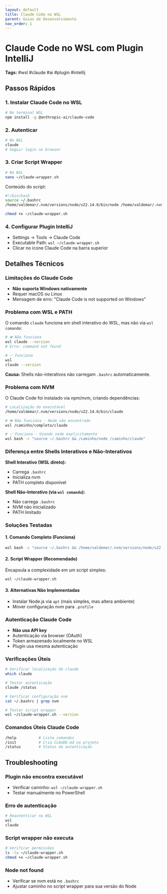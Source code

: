 ```yaml
---
layout: default
title: Claude Code no WSL
parent: Guias de Desenvolvimento
nav_order: 1
---
```


# Claude Code no WSL com Plugin IntelliJ

**Tags:** #wsl #claude #ai #plugin #intellij
## Passos Rápidos

### 1. Instalar Claude Code no WSL
```bash
# No terminal WSL
npm install -g @anthropic-ai/claude-code
```

### 2. Autenticar
```bash
# No WSL
claude
# Seguir login no browser
```

### 3. Criar Script Wrapper
```bash
# No WSL
nano ~/claude-wrapper.sh
```

Conteúdo do script:
```bash
#!/bin/bash
source ~/.bashrc
/home/valdemar/.nvm/versions/node/v22.14.0/bin/node /home/valdemar/.nvm/versions/node/v22.14.0/bin/claude "$@"
```

```bash
chmod +x ~/claude-wrapper.sh
```

### 4. Configurar Plugin IntelliJ
- Settings → Tools → Claude Code
- Executable Path: `wsl ~/claude-wrapper.sh`
- Clicar no ícone Claude Code na barra superior

## Detalhes Técnicos

### Limitações do Claude Code
- **Não suporta Windows nativamente**
- Requer macOS ou Linux
- Mensagem de erro: "Claude Code is not supported on Windows"

### Problema com WSL e PATH
O comando `claude` funciona em shell interativo do WSL, mas não via `wsl comando`:

```bash
# ❌ Não funciona
wsl claude --version
# Erro: command not found

# ✅ Funciona
wsl
claude --version
```

**Causa:** Shells não-interativos não carregam `.bashrc` automaticamente.

### Problema com NVM
O Claude Code foi instalado via npm/nvm, criando dependências:

```bash
# Localização do executável
/home/valdemar/.nvm/versions/node/v22.14.0/bin/claude

# ❌ Não funciona - Node não encontrado
wsl /caminho/completo/claude

# ✅ Funciona - Usando node explicitamente
wsl bash -c "source ~/.bashrc && /caminho/node /caminho/claude"
```

### Diferença entre Shells Interativos e Não-Interativos

**Shell Interativo (WSL direto):**
- Carrega `.bashrc`
- Inicializa nvm
- PATH completo disponível

**Shell Não-Interativo (via `wsl comando`):**
- Não carrega `.bashrc`
- NVM não inicializado
- PATH limitado

### Soluções Testadas

#### 1. Comando Completo (Funciona)
```bash
wsl bash -c "source ~/.bashrc && /home/valdemar/.nvm/versions/node/v22.14.0/bin/node /home/valdemar/.nvm/versions/node/v22.14.0/bin/claude"
```

#### 2. Script Wrapper (Recomendado)
Encapsula a complexidade em um script simples:
```bash
wsl ~/claude-wrapper.sh
```

#### 3. Alternativas Não Implementadas
- Instalar Node.js via `apt` (mais simples, mas altera ambiente)
- Mover configuração nvm para `.profile`

### Autenticação Claude Code
- **Não usa API key**
- Autenticação via browser (OAuth)
- Token armazenado localmente no WSL
- Plugin usa mesma autenticação

### Verificações Úteis

```bash
# Verificar localização do claude
which claude

# Testar autenticação
claude /status

# Verificar configuração nvm
cat ~/.bashrc | grep nvm

# Testar script wrapper
wsl ~/claude-wrapper.sh --version
```

### Comandos Úteis Claude Code
```bash
/help          # Lista comandos
/init          # Cria CLAUDE.md no projeto
/status        # Status da autenticação
```

## Troubleshooting

### Plugin não encontra executável
- Verificar caminho: `wsl ~/claude-wrapper.sh`
- Testar manualmente no PowerShell

### Erro de autenticação
```bash
# Reautenticar no WSL
wsl
claude
```

### Script wrapper não executa
```bash
# Verificar permissões
ls -la ~/claude-wrapper.sh
chmod +x ~/claude-wrapper.sh
```

### Node not found
- Verificar se nvm está no `.bashrc`
- Ajustar caminho no script wrapper para sua versão do Node
